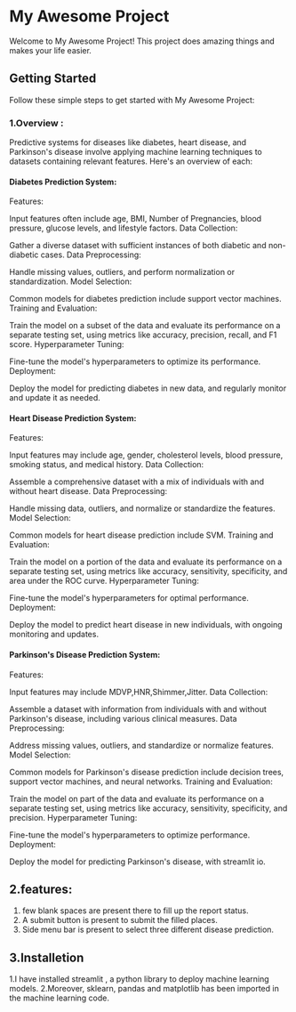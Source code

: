 # My Awesome Project

Welcome to My Awesome Project! This project does amazing things and makes your life easier.

## Getting Started

Follow these simple steps to get started with My Awesome Project:

### 1.Overview :
Predictive systems for diseases like diabetes, heart disease, and Parkinson's disease involve applying machine learning techniques to datasets containing relevant features. Here's an overview of each:

#### Diabetes Prediction System:
Features:

Input features often include age, BMI, Number of Pregnancies, blood pressure, glucose levels, and lifestyle factors.
Data Collection:

Gather a diverse dataset with sufficient instances of both diabetic and non-diabetic cases.
Data Preprocessing:

Handle missing values, outliers, and perform normalization or standardization.
Model Selection:

Common models for diabetes prediction include support vector machines.
Training and Evaluation:

Train the model on a subset of the data and evaluate its performance on a separate testing set, using metrics like accuracy, precision, recall, and F1 score.
Hyperparameter Tuning:

Fine-tune the model's hyperparameters to optimize its performance.
Deployment:

Deploy the model for predicting diabetes in new data, and regularly monitor and update it as needed.


#### Heart Disease Prediction System:

Features:

Input features may include age, gender, cholesterol levels, blood pressure, smoking status, and medical history.
Data Collection:

Assemble a comprehensive dataset with a mix of individuals with and without heart disease.
Data Preprocessing:

Handle missing data, outliers, and normalize or standardize the features.
Model Selection:

Common models for heart disease prediction include SVM.
Training and Evaluation:

Train the model on a portion of the data and evaluate its performance on a separate testing set, using metrics like accuracy, sensitivity, specificity, and area under the ROC curve.
Hyperparameter Tuning:

Fine-tune the model's hyperparameters for optimal performance.
Deployment:

Deploy the model to predict heart disease in new individuals, with ongoing monitoring and updates.


#### Parkinson's Disease Prediction System:

Features:

Input features may include MDVP,HNR,Shimmer,Jitter.
Data Collection:

Assemble a dataset with information from individuals with and without Parkinson's disease, including various clinical measures.
Data Preprocessing:

Address missing values, outliers, and standardize or normalize features.
Model Selection:

Common models for Parkinson's disease prediction include decision trees, support vector machines, and neural networks.
Training and Evaluation:

Train the model on part of the data and evaluate its performance on a separate testing set, using metrics like accuracy, sensitivity, specificity, and precision.
Hyperparameter Tuning:

Fine-tune the model's hyperparameters to optimize performance.
Deployment:

Deploy the model for predicting Parkinson's disease, with streamlit io.
    
    

## 2.features:
1. few blank spaces are present there to fill up the report status.
2. A submit button is present to submit the filled places.
3. Side menu bar is present to select three different disease prediction.
   
## 3.Installetion
1.I have installed streamlit , a python library to deploy machine learning models.
2.Moreover, sklearn, pandas and matplotlib has been imported in the machine learning code.



